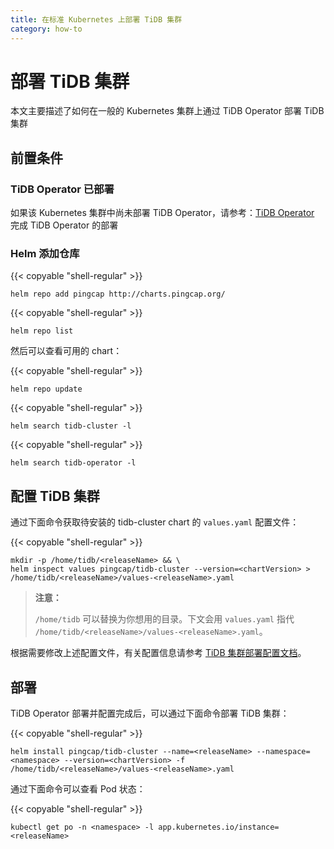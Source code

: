 ```yaml
---
title: 在标准 Kubernetes 上部署 TiDB 集群
category: how-to
---
```


# 部署 TiDB 集群

本文主要描述了如何在一般的 Kubernetes 集群上通过 TiDB Operator 部署 TiDB 集群

## 前置条件

### TiDB Operator 已部署

如果该 Kubernetes 集群中尚未部署 TiDB Operator，请参考：[TiDB Operator](/how-to/deploy/tidb-operator.md) 完成 TiDB Operator 的部署

### Helm 添加仓库

{{< copyable "shell-regular" >}}

``` shell
helm repo add pingcap http://charts.pingcap.org/
```

{{< copyable "shell-regular" >}}

``` shell
helm repo list
```

然后可以查看可用的 chart：

{{< copyable "shell-regular" >}}

``` shell
helm repo update
```

{{< copyable "shell-regular" >}}

``` shell
helm search tidb-cluster -l
```

{{< copyable "shell-regular" >}}

``` shell
helm search tidb-operator -l
```

## 配置 TiDB 集群

通过下面命令获取待安装的 tidb-cluster chart 的 `values.yaml` 配置文件：

{{< copyable "shell-regular" >}}

```shell
mkdir -p /home/tidb/<releaseName> && \
helm inspect values pingcap/tidb-cluster --version=<chartVersion> > /home/tidb/<releaseName>/values-<releaseName>.yaml
```

> **注意：**
>
> `/home/tidb` 可以替换为你想用的目录。下文会用 `values.yaml` 指代 `/home/tidb/<releaseName>/values-<releaseName>.yaml`。

根据需要修改上述配置文件，有关配置信息请参考 [TiDB 集群部署配置文档](/reference/configuration/tidb-in-kubernetes/cluster-configuration.md)。

## 部署

TiDB Operator 部署并配置完成后，可以通过下面命令部署 TiDB 集群：

{{< copyable "shell-regular" >}}

``` shell
helm install pingcap/tidb-cluster --name=<releaseName> --namespace=<namespace> --version=<chartVersion> -f /home/tidb/<releaseName>/values-<releaseName>.yaml
```

通过下面命令可以查看 Pod 状态：

{{< copyable "shell-regular" >}}

``` shell
kubectl get po -n <namespace> -l app.kubernetes.io/instance=<releaseName>
```
